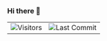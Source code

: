 ### Hi there 👋

<!--
**ivanilievski/ivanilievski** is a ✨ _special_ ✨ repository because its `README.md` (this file) appears on your GitHub profile.

Here are some ideas to get you started:

- 🔭 I’m currently working on ...
- 🌱 I’m currently learning ...
- 👯 I’m looking to collaborate on ...
- 🤔 I’m looking for help with ...
- 💬 Ask me about ...
- 📫 How to reach me: ...
- 😄 Pronouns: ...
- ⚡ Fun fact: ...
-->

<table>
  <tr>
    <td ><img alt="Visitors" src="https://komarev.com/ghpvc/?username=m0rp43us&style=flat&labelColor=black&logo=github&label=PROFILE+VIEWS&color=29bf12"/></td>
    <td  ><img alt="Last Commit" src="https://img.shields.io/github/last-commit/m0rp43us/m0rp43us?logo=markdown&label=LAST+UPDATE&color=29bf12&style=flat">
</td>
  </tr>
</table>
